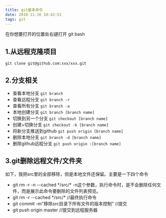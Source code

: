 ```yaml
---
title: git基本命令
date: 2018-11-16 10:42:51
tags: git
---
```

在你想要打开的位置处右键打开 git bash
## 1.从远程克隆项目
``git clone git@github.com:xxx/xxx.git``
## 2.分支相关
* 查看本地分支  `git branch`
* 查看远程分支  `git branch -r`
* 查看所有分支  `git branch -a`
* 本地创建分支  `git branch [branch name]`
* 切换到另一个分支 `git checkout [branch name]`
* 创建+切换分支 `git checkout -b [branch name]`
* 将新分支推送到github `git push origin [branch name]`
* 删除本地分支 `git branch -d [branch name]`
* 删除github远程分支 `git push origin :[branch name]`
<!--more-->
## 3.git删除远程文件/文件夹
如下，我把src里的全部移除，但是本地文件还保留。主要是一下四个命令
* git rm -r -n --cached  */src/\* -n这个参数，执行命令时，是不会删除任何文件，而是展示此命令要删除的文件列表预览。
* git rm -r --cached  */src/\*      //最终执行命令
* git commit -m"移除src目录下所有文件的版本控制"    //提交
* git push origin master   //提交到远程服务器
